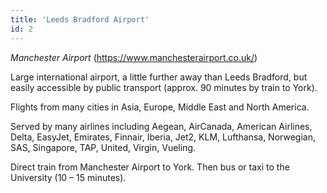 ```yaml
---
title: 'Leeds Bradford Airport'
id: 2
---
```

*Manchester Airport* (https://www.manchesterairport.co.uk/)

Large international airport, a little further away than Leeds Bradford, but easily accessible by public transport (approx. 90 minutes by train to York).

Flights from many cities in Asia, Europe, Middle East and North America.

Served by many airlines including Aegean, AirCanada, American Airlines, Delta, EasyJet,
Emirates, Finnair, Iberia, Jet2, KLM, Lufthansa, Norwegian, SAS, Singapore, TAP, United,
Virgin, Vueling.

Direct train from Manchester Airport to York. Then bus or taxi to the University (10 – 15
minutes).